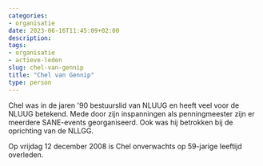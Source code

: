 ```yaml
---
categories:
- organisatie
date: 2023-06-16T11:45:09+02:00
description:
tags:
- organisatie
- actieve-leden
slug: chel-van-gennip
title: "Chel van Gennip"
type: person
---
```


Chel was in de jaren '90 bestuurslid van NLUUG en heeft veel voor de NLUUG betekend. Mede door zijn inspanningen als penningmeester zijn er meerdere SANE-events georganiseerd. Ook was hij betrokken bij de oprichting van de NLLGG.

Op vrijdag 12 december 2008 is Chel onverwachts op 59-jarige leeftijd overleden.
